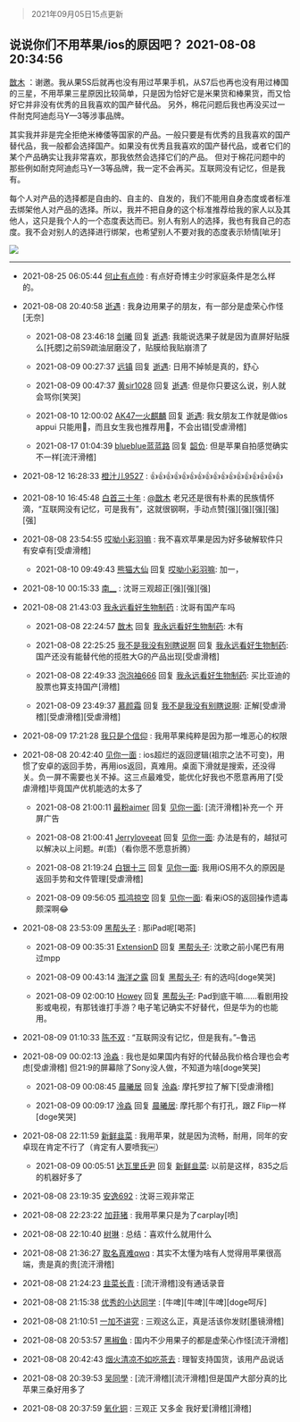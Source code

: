 > 2021年09月05日15点更新
<link rel="stylesheet" href="https://cdn.jsdelivr.net/gh/taotie6/sampleJSON@main/css/photo_show.css">


 ## 说说你们不用苹果/ios的原因吧？ 2021-08-08 20:34:56

 [㪚木](https://www.coolapk.com/feed/29016574?shareKey=NTliOThjY2JjNzJmNjEzMTc4Mjk~) ：谢邀。我从果5S后就再也没有用过苹果手机，从S7后也再也没有用过棒国的三星，不用苹果三星原因比较简单，只是因为恰好它是米果货和棒果货，而又恰好它并非没有优秀的且我喜欢的国产替代品。
另外，棉花问题后我也再没买过一件耐克阿迪彪马Y—3等涉事品牌。<!--break-->

其实我并非是完全拒绝米棒倭等国家的产品。一般只要是有优秀的且我喜欢的国产替代品，我一般都会选择国产。如果没有优秀且我喜欢的国产替代品，或者它们的某个产品确实让我非常喜欢，那我依然会选择它们的产品。
但对于棉花问题中的那些例如耐克阿迪彪马Y—3等品牌，我一定不会再买。互联网没有记忆，但是我有。

每个人对产品的选择都是自由的、自主的、自发的，我们不能用自身态度或者标准去绑架他人对产品的选择。所以，我并不把自身的这个标准推荐给我的家人以及其他人，这只是我个人的一个态度表达而已。别人有别人的选择，我也有我自己的态度。我不会对别人的选择进行绑架，也希望别人不要对我的态度表示矫情[呲牙] 

<div class="album">
<img class="img-item" src="https://image.coolapk.com/feed/2019/0507/23/1081091_4641_7984@400x217.gif" />
</div>

 ------- 

- 2021-08-25 06:05:44 [何止有点帅](uid=6379419) : 有点好奇博主少时家庭条件是怎么样的。 

- 2021-08-08 20:40:58 [逝遇](uid=2589293) : 我身边用果子的朋友，有一部分是虚荣心作怪[无奈] 

    - 2021-08-08 23:46:18 [剑曦](uid=1504840) 回复 [逝遇](uid=2589293): 我能说选果子就是因为直屏好贴膜么[托腮]之前S9疏油层磨没了，贴膜给我贴崩溃了 

    - 2021-08-09 00:27:37 [远镇](uid=1471248) 回复 [逝遇](uid=2589293): 日用不掉帧是真的，舒心 

    - 2021-08-09 00:47:37 [黄sir1028](uid=905870) 回复 [逝遇](uid=2589293): 但是你只要这么说，别人就会骂你[笑哭] 

    - 2021-08-10 12:00:02 [AK47一火麒麟](uid=722342) 回复 [逝遇](uid=2589293): 我女朋友工作就是做ios appui 只能用🍎，而且女生我也推荐用🍎，不会出错[受虐滑稽] 

    - 2021-08-17 01:04:39 [blueblue蓝蓝路](uid=3101952) 回复 [韶负](uid=3378542): 但是苹果自拍感觉确实不一样[流汗滑稽] 

- 2021-08-12 16:28:33 [橙汁儿9527](uid=983630) : 👍👍👍👍👍👍👍👍👍👍👍👍👍👍👍👍👍 

- 2021-08-10 16:45:48 [白首三十年](uid=6290243) : <a class="feed-link-uname" href="/u/㪚木">@㪚木</a> 老兄还是很有朴素的民族情怀滴，“互联网没有记忆，可是我有”，这就很钢啊，手动点赞[强][强][强][强][强] 

- 2021-08-08 23:54:55 [哎呦小彩羽嘛](uid=2830213) : 我不喜欢苹果是因为好多破解软件只有安卓有[受虐滑稽] 

    - 2021-08-10 09:49:43 [熊猫大仙](uid=1742170) 回复 [哎呦小彩羽嘛](uid=2830213): 加一， 

- 2021-08-10 00:15:33 [南__](uid=903591) : 沈哥三观超正[强][强][强] 

- 2021-08-08 21:43:03 [我永远看好生物制药](uid=3331493) : 沈哥有国产车吗 

    - 2021-08-08 22:24:57 [㪚木](uid=1081091) 回复 [我永远看好生物制药](uid=3331493): 木有 

    - 2021-08-08 22:25:25 [我不是我没有别瞎说啊](uid=2231912) 回复 [我永远看好生物制药](uid=3331493): 国产还没有能替代他的揽胜大G的产品出现[受虐滑稽] 

    - 2021-08-08 22:49:33 [泡泡袖666](uid=2844894) 回复 [我永远看好生物制药](uid=3331493): 买比亚迪的股票也算支持国产[滑稽] 

    - 2021-08-09 23:49:37 [慕颜霜](uid=3801065) 回复 [我不是我没有别瞎说啊](uid=2231912): 正解[受虐滑稽][受虐滑稽][受虐滑稽] 

- 2021-08-09 17:21:28 [我只是个信仰](uid=2073530) : 我用苹果纯粹是因为那一堆恶心的权限 

- 2021-08-08 20:42:40 [见你一面](uid=598942) : ios超烂的返回逻辑(祖宗之法不可变)，用惯了安卓的返回手势，再用ios返回，真难用。桌面下滑就是搜索，还没得关。负一屏不需要也关不掉。这三点最难受，能优化好我也不愿意再用了[受虐滑稽]毕竟国产优机能选的太多了 

    - 2021-08-08 21:00:11 [最粉aimer](uid=1937774) 回复 [见你一面](uid=598942): [流汗滑稽]补充一个 开屏广告 

    - 2021-08-08 21:00:41 [Jerryloveeat](uid=3750411) 回复 [见你一面](uid=598942): 办法是有的，越狱可以解决以上问题。#(乖)（看你愿不愿意折腾） 

    - 2021-08-08 21:19:24 [白银十三](uid=775015) 回复 [见你一面](uid=598942): 我用iOS用不久的原因是返回手势和文件管理[受虐滑稽] 

    - 2021-08-09 09:56:05 [孤鸿掠空](uid=2912086) 回复 [见你一面](uid=598942): 看来iOS的返回操作遗毒颇深啊😂 

- 2021-08-08 23:53:09 [黑帮头子](uid=2838832) : 那iPad呢[喝茶] 

    - 2021-08-09 00:35:31 [ExtensionD](uid=1353715) 回复 [黑帮头子](uid=2838832): 沈歌之前小尾巴有用过mpp 

    - 2021-08-09 00:43:14 [海洋之露](uid=1111949) 回复 [黑帮头子](uid=2838832): 有的选吗[doge笑哭] 

    - 2021-08-09 02:00:10 [Howey](uid=2814167) 回复 [黑帮头子](uid=2838832): Pad到底干嘛……看剧用投影或电视，有那钱谁打手游？电子笔记确实不好替代，但是华为的也能用。 

- 2021-08-09 01:10:33 [陈不双](uid=3701802) : “互联网没有记忆，但是我有。”–鲁迅 

- 2021-08-09 00:02:13 [泠淼](uid=1647869) : 我也是如果国内有好的代替品我价格合理也会考虑[受虐滑稽]
但21:9的屏幕除了Sony没人做，不知道为啥[doge笑哭] 

    - 2021-08-09 00:08:45 [晨曦居](uid=3648067) 回复 [泠淼](uid=1647869): 摩托罗拉了解下[受虐滑稽] 

    - 2021-08-09 00:09:17 [泠淼](uid=1647869) 回复 [晨曦居](uid=3648067): 摩托那个有打孔，跟Z Flip一样[doge笑哭] 

- 2021-08-08 22:11:59 [新鲜韭菜](uid=1735035) : 我用苹果，就是因为流畅，耐用，同年的安卓现在肯定不行了（肯定有人要喷我￼） 

    - 2021-08-09 00:05:51 [达瓦里氏尹](uid=787739) 回复 [新鲜韭菜](uid=1735035): 以前是这样，835之后的机器好多了 

- 2021-08-08 23:19:35 [安逸692](uid=1171740) : 沈哥三观非常正 

- 2021-08-08 22:23:22 [加菲猪](uid=2578876) : 我用苹果只是为了carplay[喷] 

- 2021-08-08 22:10:40 [树琳](uid=1807052) : 总结：喜欢什么就用什么 

- 2021-08-08 21:36:27 [取名真难qwq](uid=3825827) : 其实不太懂为啥有人觉得用苹果很高端，贵是真的贵[流汗滑稽] 

- 2021-08-08 21:24:23 [韭菜长青](uid=1185537) : [流汗滑稽]没有通话录音 

- 2021-08-08 21:15:38 [优秀的小达同学](uid=3114536) : [牛啤][牛啤][牛啤][doge呵斥] 

- 2021-08-08 21:10:51 [一加不讲究](uid=1424563) : 三观这么正，真是活该你发财[墨镜滑稽] 

- 2021-08-08 20:53:57 [黑椒鱼](uid=1624691) : 国内不少用果子的都是虚荣心作怪[流汗滑稽] 

- 2021-08-08 20:42:43 [烟火清凉不如吃茶去](uid=4279524) : 理智支持国货，该用产品说话 

- 2021-08-08 20:39:53 [吴同學](uid=1320218) : [流汗滑稽][流汗滑稽]但是国产大部分真的比苹果三桑好用多了 

- 2021-08-08 20:37:59 [氧化铜](uid=1042951) : 三观正 又多金 我好爱[滑稽][滑稽] 

